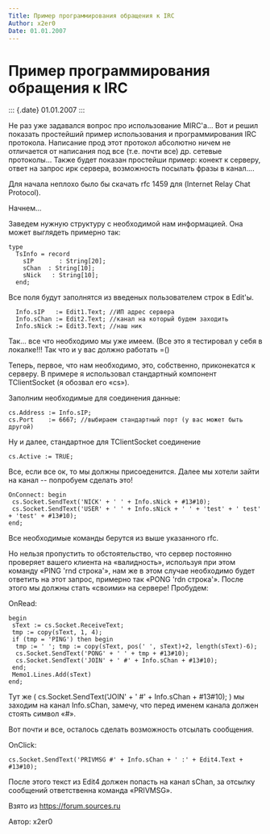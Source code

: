 ```yaml
---
Title: Пример программирования обращения к IRC
Author: x2er0
Date: 01.01.2007
---
```



Пример программирования обращения к IRC
=======================================

::: {.date}
01.01.2007
:::

Не раз уже задавался вопрос про использование MIRC\'а...
Вот и решил показать простейший пример использования и программирования
IRC протокола.
Написание прод этот протокол абсолютно ничем не отличается от написания
под все (т.е. почти все) др. сетевые протоколы...
Также будет показан простейши пример: конект к серверу, ответ на запрос
ирк сервера, возможность
посылать фразы в канал....

Для начала неплохо было бы скачать rfc 1459 для (Internet Relay Chat
Protocol).

Начнем...

Заведем нужную структуру с необходимой нам информацией. Она может
выглядеть примерно так:

    type
      TsInfo = record
        sIP       : String[20];
        sChan  : String[10];
        sNick   : String[10];
      end;



Все поля будут заполнятся из введеных пользователем строк в Edit\'ы.

      Info.sIP   := Edit1.Text; //ИП адрес сервера
      Info.sChan := Edit2.Text; //канал на который будем заходить
      Info.sNick := Edit3.Text; //наш ник


Так... все что необходимо мы уже имеем. (Все это я тестировал у себя в
локалке!!! Так что и у вас должно работать =()

Теперь, первое, что нам необходимо, это, собственно, приконекатся к
серверу. В примере я использовал стандартный компонент TClientSocket (я
обозвал его «cs»).

Заполним необходимые для соединения данные:

    cs.Address := Info.sIP;
    cs.Port    := 6667; //выбираем стандартный порт (у вас может быть другой)

Ну и далее, стандартное для TClientSocket соединение

 

    cs.Active := TRUE;



Все, если все ок, то мы должны присоеденится. Далее мы хотели зайти на
канал -- попробуем сделать это!

    OnConnect: begin
     cs.Socket.SendText('NICK' + ' ' + Info.sNick + #13#10);
     cs.Socket.SendText('USER' + ' ' + Info.sNick + ' ' + 'test' + ' test' + 'test' + #13#10);
    end;

Все необходимые команды берутся из выше указанного rfc.


Но нельзя пропустить то обстоятельство, что сервер постоянно проверяет
вашего клиента на «валидность», используя при этом команду «PING 'rnd
строка'», нам же в этом случае необходимо будет ответить на этот запрос,
примерно так «PONG 'rdn строка'». После этого мы должны стать «своими»
на сервере! Пробудем:

OnRead:

    begin
     sText := cs.Socket.ReceiveText;
     tmp := copy(sText, 1, 4);
     if (tmp = 'PING') then begin
      tmp := ' '; tmp := copy(sText, pos(' ', sText)+2, length(sText)-6);
      cs.Socket.SendText('PONG' + ' ' + tmp + #13#10);
      cs.Socket.SendText('JOIN' + ' #' + Info.sChan + #13#10);
     end;
     Memo1.Lines.Add(sText)
    end;

Тут же ( cs.Socket.SendText(\'JOIN\' + \' \#\' + Info.sChan +
\#13\#10);
) мы заходим на канал Info.sChan, замечу, что перед именем канала должен
стоять символ «\#».


Вот почти и все, осталось сделать возможность отсылать сообщения.

OnClick:

    cs.Socket.SendText('PRIVMSG #' + Info.sChan + ' :' + Edit4.Text + #13#10);


После этого текст из Edit4 должен попасть на канал sChan, за отсылку
сообщений ответственна команда «PRIVMSG».



Взято из <https://forum.sources.ru>

Автор: x2er0
